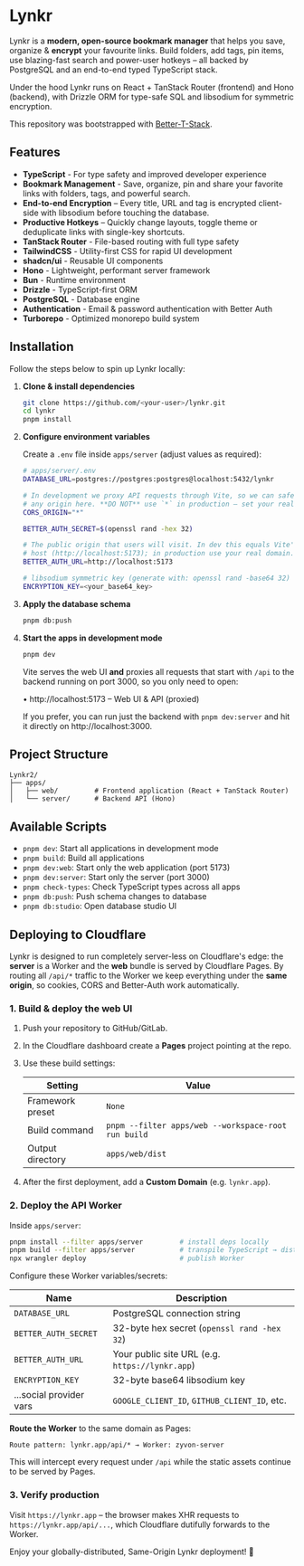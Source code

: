 # Lynkr

Lynkr is a **modern, open-source bookmark manager** that helps you save, organize & **encrypt** your favourite links.
Build folders, add tags, pin items, use blazing-fast search and power-user hotkeys – all backed by PostgreSQL and an end-to-end typed TypeScript stack.

Under the hood Lynkr runs on React + TanStack Router (frontend) and Hono (backend), with Drizzle ORM for type-safe SQL and libsodium for symmetric encryption.

This repository was bootstrapped with [Better-T-Stack](https://github.com/AmanVarshney01/create-better-t-stack).

## Features

- **TypeScript** - For type safety and improved developer experience
- **Bookmark Management** - Save, organize, pin and share your favorite links with folders, tags, and powerful search.
- **End-to-end Encryption** – Every title, URL and tag is encrypted client-side with libsodium before touching the database.
- **Productive Hotkeys** – Quickly change layouts, toggle theme or deduplicate links with single-key shortcuts.
- **TanStack Router** - File-based routing with full type safety
- **TailwindCSS** - Utility-first CSS for rapid UI development
- **shadcn/ui** - Reusable UI components
- **Hono** - Lightweight, performant server framework
- **Bun** - Runtime environment
- **Drizzle** - TypeScript-first ORM
- **PostgreSQL** - Database engine
- **Authentication** - Email & password authentication with Better Auth
- **Turborepo** - Optimized monorepo build system

## Installation

Follow the steps below to spin up Lynkr locally:

1. **Clone & install dependencies**

   ```bash
   git clone https://github.com/<your-user>/lynkr.git
   cd lynkr
   pnpm install
   ```

2. **Configure environment variables**

   Create a `.env` file inside `apps/server` (adjust values as required):

   ```bash
   # apps/server/.env
   DATABASE_URL=postgres://postgres:postgres@localhost:5432/lynkr

   # In development we proxy API requests through Vite, so we can safely allow
   # any origin here. **DO NOT** use `*` in production – set your real domain.
   CORS_ORIGIN="*"

   BETTER_AUTH_SECRET=$(openssl rand -hex 32)

   # The public origin that users will visit. In dev this equals Vite's default
   # host (http://localhost:5173); in production use your real domain.
   BETTER_AUTH_URL=http://localhost:5173

   # libsodium symmetric key (generate with: openssl rand -base64 32)
   ENCRYPTION_KEY=<your_base64_key>
   ```

3. **Apply the database schema**

   ```bash
   pnpm db:push
   ```

4. **Start the apps in development mode**

   ```bash
   pnpm dev
   ```

   Vite serves the web UI **and** proxies all requests that start with `/api`
   to the backend running on port 3000, so you only need to open:

   • http://localhost:5173 – Web UI & API (proxied)

   If you prefer, you can run just the backend with `pnpm dev:server` and hit
   it directly on http://localhost:3000.

## Project Structure

```
Lynkr2/
├── apps/
│   ├── web/         # Frontend application (React + TanStack Router)
│   └── server/      # Backend API (Hono)
```

## Available Scripts

- `pnpm dev`: Start all applications in development mode
- `pnpm build`: Build all applications
- `pnpm dev:web`: Start only the web application (port 5173)
- `pnpm dev:server`: Start only the server (port 3000)
- `pnpm check-types`: Check TypeScript types across all apps
- `pnpm db:push`: Push schema changes to database
- `pnpm db:studio`: Open database studio UI

## Deploying to Cloudflare

Lynkr is designed to run completely server-less on Cloudflare's edge: the **server** is a
Worker and the **web** bundle is served by Cloudflare Pages. By routing all
`/api/*` traffic to the Worker we keep everything under the **same origin**, so
cookies, CORS and Better-Auth work automatically.

### 1. Build & deploy the web UI

1. Push your repository to GitHub/GitLab.
2. In the Cloudflare dashboard create a **Pages** project pointing at the repo.
3. Use these build settings:

   | Setting          | Value                                               |
   | ---------------- | --------------------------------------------------- |
   | Framework preset | `None`                                              |
   | Build command    | `pnpm --filter apps/web --workspace-root run build` |
   | Output directory | `apps/web/dist`                                     |

4. After the first deployment, add a **Custom Domain** (e.g. `lynkr.app`).

### 2. Deploy the API Worker

Inside `apps/server`:

```bash
pnpm install --filter apps/server         # install deps locally
pnpm build --filter apps/server           # transpile TypeScript → dist/
npx wrangler deploy                       # publish Worker
```

Configure these Worker variables/secrets:

| Name                    | Description                                     |
| ----------------------- | ----------------------------------------------- |
| `DATABASE_URL`          | PostgreSQL connection string                    |
| `BETTER_AUTH_SECRET`    | 32-byte hex secret (`openssl rand -hex 32`)     |
| `BETTER_AUTH_URL`       | Your public site URL (e.g. `https://lynkr.app`) |
| `ENCRYPTION_KEY`        | 32-byte base64 libsodium key                    |
| ...social provider vars | `GOOGLE_CLIENT_ID`, `GITHUB_CLIENT_ID`, etc.    |

**Route the Worker** to the same domain as Pages:

```
Route pattern: lynkr.app/api/* → Worker: zyvon-server
```

This will intercept every request under `/api` while the static assets continue
to be served by Pages.

### 3. Verify production

Visit `https://lynkr.app` – the browser makes XHR requests to
`https://lynkr.app/api/...`, which Cloudflare dutifully forwards to the Worker.

Enjoy your globally-distributed, Same-Origin Lynkr deployment! 🎉
